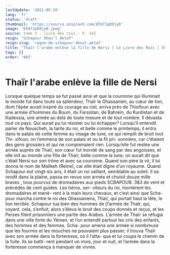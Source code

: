 ```yaml
---
lastUpdate: '2021-05-20'
lang: 'fr'
status: 'draft'
thumbnail: 'https://source.unsplash.com/EFm7JpD9jy8'
image: 'EFm7JpD9jy8.jpeg'
source: tome V - livre des rois - P. 342
reign: "Schapour Dhou'l Aktaf"
reign-slug: 'regne-de-schapour-dhoul-aktaf'
title: "Thaïr l'arabe enlève la fille de Nersi | Le Livre des Rois | Shâhnâmeh"
tags: []
order: '002'
---
```


# Thaïr l'arabe enlève la fille de Nersi

Lorsque quelque temps se fut passé ainsi et que
la couronne qui illuminait le monde fut dans toute sa splendeur, Thaîr le Ghassanien, au cœur de lion, dont l’épée aurait inspiré du courage au ciel, arriva
près de Thisifoun avec une armée d’hommes du
Boum, du Farsistan, de Bahreïn, du Kurdistan et de Kadessia, une armée au delà de toute mesure et
de tout nombre. Il dévasta tout ce pays. Qui aurait pu lui résister ou lui échapper? Lorsqu’il entendit
parler de Nouscheh, la tante du roi, et belle comme le printemps, il entra dans le palais de cette femme au visage de lune, ce qui remplit de bruit tout Thi- sifoun; on l’emmena de son palais et ou la fit pri- sonnière, car c’étaient des gens grossiers et qui ne comprenaient rien. Lorsqu’elle fut restée une année
auprès de Thaïr, son cœur fut inondé de sang par
des angoisses, et elle mit au monde une fille de Thaïr, belle comme la lune; on aurait dit que c’était
Nersi sur son trône et avec sa couronne. Quand son père la vit, il lui donna le nom de Malikeh (Reine), car elle était digne d’un royaume.
Quand Schapour eut vingt-six ans, il était un roi vaillant, semblable au soleil. Il se. rendit dans la plaine, passa en revue son armée et choisit douze mille braves , tous pourvus de dromadaires aux pieds
SCBAPOUB. 3&3 de vent et précédés de cent guides. Les héros, ser-
viteurs du roi, montèrent les dromadaires et menè- rent à la main leurs chevaux, et c’est ainsi que Scha- pour marcha contre le roi des Ghassaniens, Thaïr, qui portait haut la tête, le lion terrible. Schapour tua bien des hommes de [l’armée de Thaîr, qui, voyant.
cela, s’enfuit; alors s’éleva le bruit des coups donnés
et reçus, et les Perses filent prisonniers une partie
des Arabes. L’armée de Thaïr se réfugia dans une
ville forte du Yémen, et l’on entendit partout les
cris des enfants, des hommes et des femmes. Scha-
pour amena une armée si nombreuse que les fourmis
et les mouches ne pouvaient plus passer; il trouva Thaîr avec son armée dans la forteresse, où il l’atta-
qua et lui coupa le chemin de la fuite. Ils se batti- rent pendant un mois, jour et nuit, et l’armée dans
la forteresse commença à manquer de vivres.
